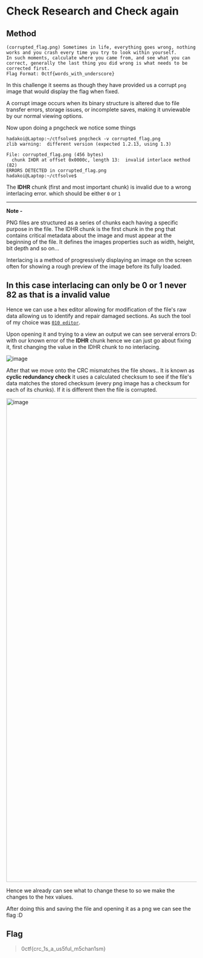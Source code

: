 # Check Research and Check again

## Method

```
(corrupted_flag.png) Sometimes in life, everything goes wrong, nothing works and you crash every time you try to look within yourself.
In such moments, calculate where you came from, and see what you can correct, generally the last thing you did wrong is what needs to be corrected first. 
Flag Format: 0ctf{words_with_underscore}
```
In this challenge it seems as  though they have provided us a corrupt ``png`` image that would display the flag when fixed.

A corrupt image occurs when its binary structure is altered due to file transfer errors, storage issues, or incomplete saves, making it unviewable by our normal viewing options. 

Now upon doing a pngcheck we notice some things

```shell
hadakoi@Laptop:~/ctfsolve$ pngcheck -v corrupted_flag.png
zlib warning:  different version (expected 1.2.13, using 1.3)

File: corrupted_flag.png (456 bytes)
  chunk IHDR at offset 0x0000c, length 13:  invalid interlace method (82)
ERRORS DETECTED in corrupted_flag.png
hadakoi@Laptop:~/ctfsolve$
```
The **IDHR** chunk (first and most important chunk) is invalid due to a wrong interlacing error. which should be either ``0`` or ``1``


---
**Note -** 

PNG files are structured as a series of chunks each having a specific purpose in the file. The IDHR chunk is the first chunk in the png that contains critical metadata about the image and must appear at the beginning of the file. It defines the images properties such as width, height, bit depth and so on...

Interlacing is a method of progressively displaying an image on the screen often for showing a rough preview of the image before its fully loaded. 


**In this case interlacing can only be 0 or 1 never 82 as that is a invalid value**
---

Hence we can use a hex editor allowing for modification of the file's raw data allowing us to identify and repair damaged sections. As such the tool of my choice was [``010 editor``](https://www.sweetscape.com/010editor/).

Upon opening it and trying to a view an output we can see serveral errors D: with our known error of the **IDHR** chunk hence we can just go about fixing it, first changing the value in the IDHR chunk to no interlacing. 

![image](https://github.com/user-attachments/assets/58b9077b-e657-4e01-9630-d1f04b314744)

After that we move onto the CRC mismatches the file shows.. It is known as **cyclic redundancy check** it uses a calculated checksum to see if the file's data matches the stored checksum (every png image has a checksum for each of its chunks). If it is different then the file is corrupted. 

<img width="1280" alt="image" src="https://github.com/user-attachments/assets/ae2fadb1-ef44-40d5-9bda-b1a3158711ce" />

Hence we already can see what to change these to so we make the changes to the hex values. 

After doing this and saving the file and opening it as a png we can see the flag :D


## Flag

> 0ctf{crc_1s_a_us5ful_m5chan1sm}
